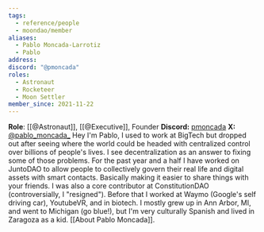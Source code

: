 ```yaml
---
tags:
  - reference/people
  - moondao/member
aliases:
  - Pablo Moncada-Larrotiz
  - Pablo
address: 
discord: "@pmoncada"
roles:
  - Astronaut
  - Rocketeer
  - Moon Settler
member_since: 2021-11-22
---
```

**Role**: [[@Astronaut]], [[@Executive]], Founder
**Discord:** [pmoncada](https://discord.com/users/494739213137346561)
**X:** [@pablo_moncada_](https://twitter.com/pablo_moncada_)
Hey I'm Pablo, I used to work at BigTech but dropped out after seeing where the world could be headed with centralized control over billions of people's lives. I see decentralization as an answer to fixing some of those problems. For the past year and a half I have worked on JuntoDAO to allow people to collectively govern their real life and digital assets with smart contacts. Basically making it easier to share things with your friends. I was also a core contributor at ConstitutionDAO (controversially, I "resigned"). Before that I worked at Waymo (Google's self driving car), YoutubeVR, and in biotech. I mostly grew up in Ann Arbor, MI, and went to Michigan (go blue!), but I'm very culturally Spanish and lived in Zaragoza as a kid. [[About Pablo Moncada]].
